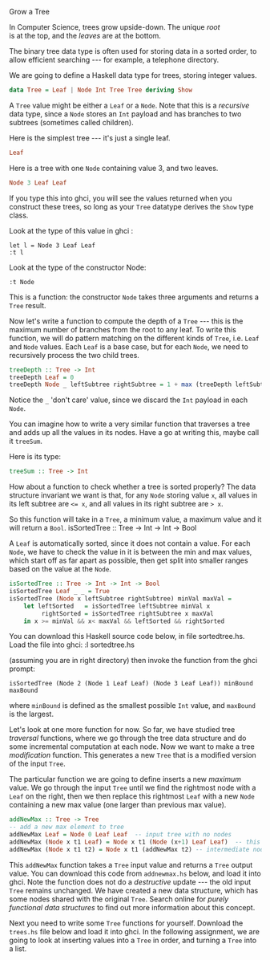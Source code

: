 Grow a Tree

In Computer Science, trees grow upside-down. The unique *root*  
is at the top, and the *leaves* are at the bottom. 

The binary tree data type is often used for
storing data in a sorted order, to allow efficient
searching --- for example, a telephone directory.

We are going to define a Haskell data type for trees, storing integer values.

~~~ haskell
data Tree = Leaf | Node Int Tree Tree deriving Show
~~~

A `Tree` value might be either a `Leaf` or a `Node`.
Note that this is a *recursive* data type, since a `Node` stores an 
`Int` payload and has branches to two subtrees (sometimes called children).

Here is the simplest tree --- it's just a single leaf.

~~~ haskell
Leaf
~~~

Here is a tree with one `Node` containing value 3, and two leaves.

~~~ haskell
Node 3 Leaf Leaf
~~~

If you type this into ghci, you will see the values returned when you construct
these trees, so long as your `Tree` datatype derives the `Show` type class.

Look at the type of this value in ghci :

    let l = Node 3 Leaf Leaf
    :t l

Look at the type of the constructor Node:

    :t Node

This is a function: the constructor `Node` takes three arguments and 
returns a `Tree` result.

Now let's write a function to compute the depth of a `Tree` ---
this is the maximum number of branches from the root to any leaf.
To write this function, we will do pattern matching on the
different kinds of `Tree`, i.e. `Leaf` and `Node` values.
Each `Leaf` is a base case, but for each `Node`, we
need to recursively process the two child trees.

~~~ haskell
treeDepth :: Tree -> Int
treeDepth Leaf = 0
treeDepth Node _ leftSubtree rightSubtree = 1 + max (treeDepth leftSubtree) (treeDepth rightSubtree)
~~~

Notice the `_` 'don't care' value, since we discard the `Int` payload
in each `Node`.

You can imagine how to write a very similar 
function that traverses a tree and adds up all the values in
its nodes. Have a go at writing this, maybe call it `treeSum`.

Here is its type:

~~~ haskell
treeSum :: Tree -> Int
~~~

How about a function to check whether a tree is sorted properly?
The data structure invariant we want is
that, for any `Node` storing value `x`, all values in its left subtree are
`<= x`, and all values in its right
subtree are `> x`.

So this function will take in a `Tree`, a minimum value,
a maximum value and it will return a `Bool`.
isSortedTree :: Tree -> Int -> Int -> Bool

A `Leaf` is automatically sorted, since it does not contain a value.
For each `Node`, we have to check the value in it
is between the min and max values,
which start off as far apart as possible,
then get split into smaller ranges based on the value at the `Node`.

~~~ haskell
isSortedTree :: Tree -> Int -> Int -> Bool
isSortedTree Leaf _ _ = True
isSortedTree (Node x leftSubtree rightSubtree) minVal maxVal =
    let leftSorted   = isSortedTree leftSubtree minVal x
         rightSorted = isSortedTree rightSubtree x maxVal
    in x >= minVal && x< maxVal && leftSorted && rightSorted
~~~ 

You can download this Haskell source code below, in file sortedtree.hs.
Load the file into ghci:
    :l sortedtree.hs

(assuming you are in right directory)
then invoke the function from the ghci prompt:

    isSortedTree (Node 2 (Node 1 Leaf Leaf) (Node 3 Leaf Leaf)) minBound maxBound

where `minBound` is defined as the smallest possible `Int` value, 
and `maxBound` is the largest.

Let's look at one more function for now.
So far, we have studied tree *traversal* functions, 
where we go through the tree data structure and do some
incremental computation at each node.
Now we want to make a tree *modification* function.
This generates a new `Tree` that is a modified version of the input `Tree`.

The particular function we are going to define inserts a
new *maximum* value.
We go through the input `Tree` until we find the rightmost node
with a `Leaf` on the right, then we then replace this rightmost `Leaf` with a new `Node` containing a new max value
(one larger than previous max value).

~~~ haskell
addNewMax :: Tree -> Tree
-- add a new max element to tree
addNewMax Leaf = Node 0 Leaf Leaf  -- input tree with no nodes
addNewMax (Node x t1 Leaf) = Node x t1 (Node (x+1) Leaf Leaf)  -- this is the rightmost Node
addNewMax (Node x t1 t2) = Node x t1 (addNewMax t2) -- intermediate node, go down right subtree
~~~

This `addNewMax` function takes a `Tree` input value 
and returns a `Tree` output value.
You can download this code from `addnewmax.hs` below, and load it into ghci.
Note the function does not do a *destructive* update --- the old 
input `Tree` remains unchanged. 
We have created a new data structure, which has some nodes shared with the
original `Tree`. Search online for 
*purely functional data structures* to find out more information about 
this concept.



Next you need to write some `Tree` functions for yourself.
Download the `trees.hs` file below and load it into ghci. 
In the following assignment, we are going to look at 
inserting values into a `Tree` in order, and turning a `Tree` into a list.

